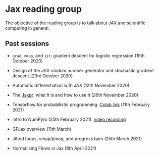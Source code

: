 # Jax reading group

The objective of the reading group is to talk about JAX and scientific computing in general.


## Past sessions

- `grad`, `vmap`, and `jit`: gradient descent for logistic regression (15th October 2020)

- Design of the JAX random number generator and stochastic gradient descent (23rd October 2020)

- Automatic differentiation with JAX (12th November 2020)

- The [Jaxpr](https://jax.readthedocs.io/en/latest/jaxpr.html): what it is and how to use it (26th November 2020)

- Tensorflow for probabilistic programming: [Colab link](https://colab.research.google.com/drive/1waz5NrteOcDk4PiFP8ASGfR3xcNgd117?usp=sharing#scrollTo=LxN-UiiC5sxu) (11th February 2021)

- intro to NumPyro (25th February 2021): [video recording](https://web.microsoftstream.com/video/ac49db21-6ee6-4f7f-ad5b-9cb2fbd3443b)

- GPJax overview (11th March)

- Jitted loops, vmap/pmap, and progress bars (25th March 2021)

- Normalising Flows in Jax (8th April 2021)

